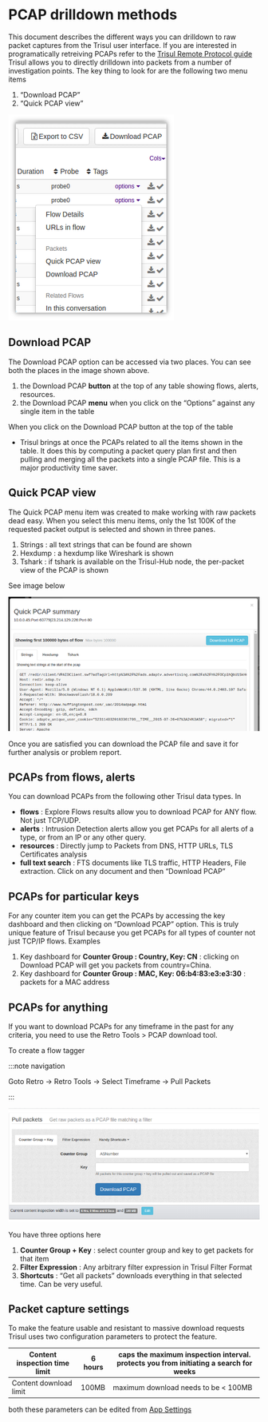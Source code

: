 # PCAP drilldown methods

This document describes the different ways you can drilldown to raw 
packet captures from the Trisul user interface. If you are interested in
 programatically retreiving PCAPs refer to the [Trisul Remote Protocol guide](https://trisul.org/docs/trp/) Trisul allows you to directly drilldown into packets from a number of 
investigation points. The key thing to look for are the following two 
menu items

1. “Download PCAP”
2. “Quick PCAP view”

![](images/pcapmenu2.png)

## Download PCAP

The Download PCAP option can be accessed via two places. You can see both the places in the image shown above.

1. the Download PCAP **button** at the top of any table showing flows, alerts, resources.
2. the Download PCAP **menu** when you click on the “Options” against any single item in the table

When you click on the Download PCAP button at the top of the table

- Trisul brings at once the PCAPs related to all the items shown in 
  the table. It does this by computing a packet query plan first and then 
  pulling and merging all the packets into a single PCAP file. This is a major productivity time saver.

## Quick PCAP view

The Quick PCAP menu item was created to 
make working with raw packets dead easy. When you select this menu 
items, only the 1st 100K of the requested packet output is selected and 
shown in three panes.

1. Strings : all text strings that can be found are shown
2. Hexdump : a hexdump like Wireshark is shown
3. Tshark : if tshark is available on the Trisul-Hub node, the per-packet view of the PCAP is shown

See image below

![](images/quickpcap.png)

Once you are satisfied you can download the PCAP file and save it for further analysis or problem report.

## PCAPs from flows, alerts

 You can download PCAPs from the following other Trisul data types. In

- **flows** : Explore Flows results allow you to download PCAP for ANY flow. Not just TCP/UDP.
- **alerts** : Intrusion Detection alerts allow you get PCAPs for all alerts of a type, or from an IP or any other query.
- **resources** : Directly jump to Packets from DNS, HTTP URLs, TLS Certificates analysis
- **full text search** : FTS documents like TLS traffic, HTTP Headers, File extraction. Click on any document and then “Download PCAP”

## PCAPs for particular keys

For any counter item you can get the PCAPs by accessing the key dashboard and then clicking on “Download PCAP” option. This is truly unique feature of Trisul because you get PCAPs for all types of counter not just TCP/IP flows. Examples

1. Key dashboard for **Counter Group : Country, Key: CN** : clicking on Download PCAP will get you packets from country=China.
2. Key dashboard for **Counter Group : MAC, Key: 06:b4:83:e3:e3:30** : packets for a MAC address

## PCAPs for anything

If you want to download PCAPs for any timeframe in the past for any criteria, you need to use the Retro Tools > PCAP download tool.

To create a flow tagger

:::note navigation

Goto Retro → Retro Tools → Select Timeframe → Pull Packets

:::

![](images/pcaplimits.png)

You have three options here

1. **Counter Group + Key** : select counter group and key to get packets for that item
2. **Filter Expression** : Any arbitrary filter expression in Trisul Filter Format
3. **Shortcuts** : “Get all packets” downloads everything in that selected time. Can be very useful.

## Packet capture settings

To make the feature usable and resistant to massive download requests
 Trisul uses two configuration parameters to protect the feature.

| Content inspection time limit | 6 hours | caps the maximum inspection interval. protects you from initiating a search for weeks |
| ----------------------------- | ------- | ------------------------------------------------------------------------------------- |
| Content download limit        | 100MB   | maximum download needs to be < 100MB                                                  |

both these parameters can be edited from [App Settings](https://trisul.org/docs/ug/webadmin/web_options.html)
